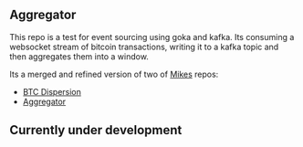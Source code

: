 ## Aggregator

This repo is a test for event sourcing using goka and kafka.
Its consuming a websocket stream of bitcoin transactions, writing it to a kafka topic and then aggregates them into a window.

Its a merged and refined version of two of [Mikes](https://github.com/mikedewar) repos:
- [BTC Dispersion](https://github.com/mikedewar/btcDispersion)
- [Aggregator](https://github.com/mikedewar/aggregator)

## Currently under development